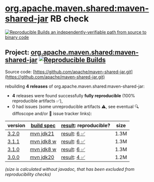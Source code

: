 [org.apache.maven.shared:maven-shared-jar](https://central.sonatype.com/artifact/org.apache.maven.shared/maven-shared-jar/versions) RB check
=======

[![Reproducible Builds](https://reproducible-builds.org/images/logos/rb.svg) an independently-verifiable path from source to binary code](https://reproducible-builds.org/)

## Project: [org.apache.maven.shared:maven-shared-jar](https://central.sonatype.com/artifact/org.apache.maven.shared/maven-shared-jar/versions) [![Reproducible Builds](https://img.shields.io/endpoint?url=https://raw.githubusercontent.com/jvm-repo-rebuild/reproducible-central/master/content/org/apache/maven/shared/maven-shared-jar/badge.json)](https://github.com/jvm-repo-rebuild/reproducible-central/blob/master/content/org/apache/maven/shared/maven-shared-jar/README.md)

Source code: [https://github.com/apache/maven-shared-jar.git](https://github.com/apache/maven-shared-jar.git)

rebuilding **4 releases** of org.apache.maven.shared:maven-shared-jar:
- **4** releases were found successfully **fully reproducible** (100% reproducible artifacts :white_check_mark:),
- 0 had issues (some unreproducible artifacts :warning:, see eventual :mag: diffoscope and/or :memo: issue tracker links):

| version | [build spec](/BUILDSPEC.md) | [result](https://reproducible-builds.org/docs/jvm/): reproducible? | size |
| -- | --------- | ------ | -- |
| [3.2.0](https://central.sonatype.com/artifact/org.apache.maven.shared/maven-shared-jar/3.2.0/pom) | [mvn jdk21](maven-shared-jar-3.2.0.buildspec) | [result](maven-shared-jar-3.2.0.buildinfo): [6 :white_check_mark: ](maven-shared-jar-3.2.0.buildcompare) | 1.3M |
| [3.1.1](https://central.sonatype.com/artifact/org.apache.maven.shared/maven-shared-jar/3.1.1/pom) | [mvn jdk8 w](maven-shared-jar-3.1.1.buildspec) | [result](maven-shared-jar-3.1.1.buildinfo): [6 :white_check_mark: ](maven-shared-jar-3.1.1.buildcompare) | 1.3M |
| [3.1.0](https://central.sonatype.com/artifact/org.apache.maven.shared/maven-shared-jar/3.1.0/pom) | [mvn jdk8 w](maven-shared-jar-3.1.0.buildspec) | [result](maven-shared-jar-3.1.0.buildinfo): [6 :white_check_mark: ](maven-shared-jar-3.1.0.buildcompare) | 1.3M |
| [3.0.0](https://central.sonatype.com/artifact/org.apache.maven.shared/maven-shared-jar/3.0.0/pom) | [mvn jdk20](maven-shared-jar-3.0.0.buildspec) | [result](maven-shared-jar-3.0.0.buildinfo): [4 :white_check_mark: ](maven-shared-jar-3.0.0.buildcompare) | 1.2M |

<i>(size is calculated without javadoc, that has been excluded from reproducibility checks)</i>
